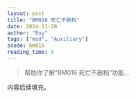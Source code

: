 ```yaml
---
layout: post
title: "BM016 死亡不删档"
date: 2024-11-20
author: "Bny"
tags: ["mod", "Auxiliary"]
scode: bm016
reading_time: 5
---
```


> 帮助你了解“BM016 死亡不删档”功能...

内容后续填充。

